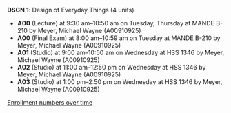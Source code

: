 **DSGN 1**: Design of Everyday Things (4 units)

- **A00** (Lecture) at 9:30 am–10:50 am on Tuesday, Thursday at MANDE B-210 by Meyer, Michael Wayne (A00910925)
- **A00** (Final Exam) at 8:00 am–10:59 am on Tuesday at MANDE B-210 by Meyer, Michael Wayne (A00910925)
- **A01** (Studio) at 9:00 am–10:50 am on Wednesday at HSS 1346 by Meyer, Michael Wayne (A00910925)
- **A02** (Studio) at 11:00 am–12:50 pm on Wednesday at HSS 1346 by Meyer, Michael Wayne (A00910925)
- **A03** (Studio) at 1:00 pm–2:50 pm on Wednesday at HSS 1346 by Meyer, Michael Wayne (A00910925)

[Enrollment numbers over time](./DSGN1.tsv)
